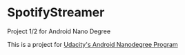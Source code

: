 # SpotifyStreamer
Project 1/2 for Android Nano Degree

This is a project for <a href="https://www.udacity.com/course/android-developer-nanodegree--nd801">Udacity's Android Nanodegree Program</a>
